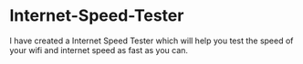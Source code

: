 # Internet-Speed-Tester
I have created a Internet Speed Tester which will help you test the speed of your wifi and internet speed as fast as you can.
